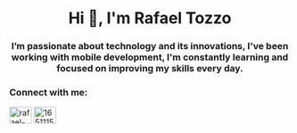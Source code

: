 <h1 align="center">Hi 👋, I'm Rafael Tozzo</h1>
<h3 align="center">I’m passionate about technology and its innovations, I've been working with mobile development, I'm constantly learning and focused on improving my skills every day.</h3>

<h3 align="left">Connect with me:</h3>
<p align="left">
<a href="https://linkedin.com/in/rafael-tozzo-827907150" target="blank"><img align="center" src="https://raw.githubusercontent.com/rahuldkjain/github-profile-readme-generator/master/src/images/icons/Social/linked-in-alt.svg" alt="rafael-tozzo-827907150" height="30" width="40" /></a>
<a href="https://stackoverflow.com/users/16511151" target="blank"><img align="center" src="https://raw.githubusercontent.com/rahuldkjain/github-profile-readme-generator/master/src/images/icons/Social/stack-overflow.svg" alt="16511151" height="30" width="40" /></a>
</p>

